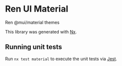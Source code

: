 # Ren UI Material
Ren @mui/material themes

This library was generated with [Nx](https://nx.dev).

## Running unit tests

Run `nx test material` to execute the unit tests via [Jest](https://jestjs.io).
